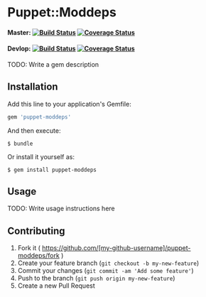# Puppet::Moddeps

#### Master: [![Build Status](https://travis-ci.org/genebean/puppet-moddeps.svg?branch=master)](https://travis-ci.org/genebean/puppet-moddeps) [![Coverage Status](https://img.shields.io/coveralls/genebean/puppet-moddeps.svg)](https://coveralls.io/r/genebean/puppet-moddeps?branch=master)

#### Devlop: [![Build Status](https://travis-ci.org/genebean/puppet-moddeps.svg?branch=develop)](https://travis-ci.org/genebean/puppet-moddeps) [![Coverage Status](https://img.shields.io/coveralls/genebean/puppet-moddeps.svg)](https://coveralls.io/r/genebean/puppet-moddeps?branch=develop)

TODO: Write a gem description

## Installation

Add this line to your application's Gemfile:

```ruby
gem 'puppet-moddeps'
```

And then execute:

    $ bundle

Or install it yourself as:

    $ gem install puppet-moddeps

## Usage

TODO: Write usage instructions here

## Contributing

1. Fork it ( https://github.com/[my-github-username]/puppet-moddeps/fork )
2. Create your feature branch (`git checkout -b my-new-feature`)
3. Commit your changes (`git commit -am 'Add some feature'`)
4. Push to the branch (`git push origin my-new-feature`)
5. Create a new Pull Request
